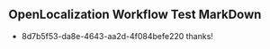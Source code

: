 ## OpenLocalization Workflow Test MarkDown
* 8d7b5f53-da8e-4643-aa2d-4f084befe220 thanks!

<!--HONumber=Jul16_HO3-->


